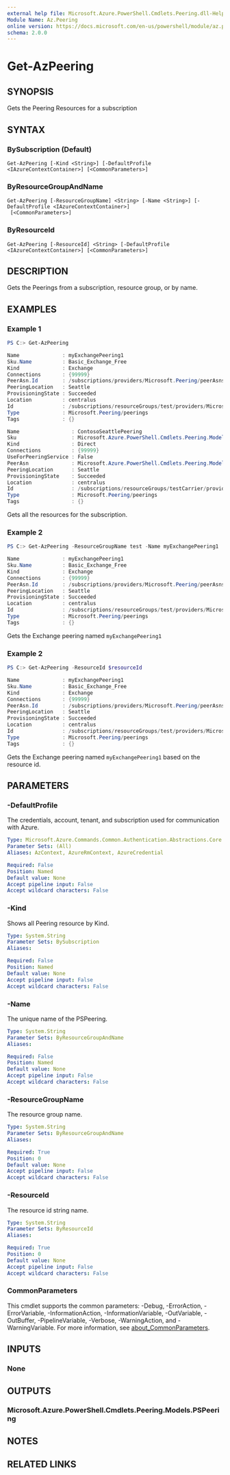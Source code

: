 ```yaml
---
external help file: Microsoft.Azure.PowerShell.Cmdlets.Peering.dll-Help.xml
Module Name: Az.Peering
online version: https://docs.microsoft.com/en-us/powershell/module/az.peering/get-azpeering
schema: 2.0.0
---
```


# Get-AzPeering

## SYNOPSIS
Gets the Peering Resources for a subscription

## SYNTAX

### BySubscription (Default)
```
Get-AzPeering [-Kind <String>] [-DefaultProfile <IAzureContextContainer>] [<CommonParameters>]
```

### ByResourceGroupAndName
```
Get-AzPeering [-ResourceGroupName] <String> [-Name <String>] [-DefaultProfile <IAzureContextContainer>]
 [<CommonParameters>]
```

### ByResourceId
```
Get-AzPeering [-ResourceId] <String> [-DefaultProfile <IAzureContextContainer>] [<CommonParameters>]
```

## DESCRIPTION
Gets the Peerings from a subscription, resource group, or by name.

## EXAMPLES

### Example 1
```powershell
PS C:> Get-AzPeering

Name              : myExchangePeering1
Sku.Name          : Basic_Exchange_Free
Kind              : Exchange
Connections       : {99999}
PeerAsn.Id        : /subscriptions/providers/Microsoft.Peering/peerAsns/Contoso
PeeringLocation   : Seattle
ProvisioningState : Succeeded
Location          : centralus
Id                : /subscriptions/resourceGroups/test/providers/Microsoft.Peering/peerings/myExchangePeering1
Type              : Microsoft.Peering/peerings
Tags              : {}

Name                 : ContosoSeattlePeering
Sku                  : Microsoft.Azure.PowerShell.Cmdlets.Peering.Models.PSPeeringSku
Kind                 : Direct
Connections          : {99999}
UseForPeeringService : False
PeerAsn              : Microsoft.Azure.PowerShell.Cmdlets.Peering.Models.PSSubResource
PeeringLocation      : Seattle
ProvisioningState    : Succeeded
Location             : centralus
Id                   : /subscriptions/resourceGroups/testCarrier/providers/Microsoft.Peering/peerings/ContosoSeattlePeering
Type                 : Microsoft.Peering/peerings
Tags                 : {}
```

Gets all the resources for the subscription.

### Example 2
```powershell
PS C:> Get-AzPeering -ResourceGroupName test -Name myExchangePeering1

Name              : myExchangePeering1
Sku.Name          : Basic_Exchange_Free
Kind              : Exchange
Connections       : {99999}
PeerAsn.Id        : /subscriptions/providers/Microsoft.Peering/peerAsns/Contoso
PeeringLocation   : Seattle
ProvisioningState : Succeeded
Location          : centralus
Id                : /subscriptions/resourceGroups/test/providers/Microsoft.Peering/peerings/myExchangePeering1
Type              : Microsoft.Peering/peerings
Tags              : {}
```

Gets the Exchange peering named `myExchangePeering1`

### Example 2
```powershell
PS C:> Get-AzPeering -ResourceId $resourceId

Name              : myExchangePeering1
Sku.Name          : Basic_Exchange_Free
Kind              : Exchange
Connections       : {99999}
PeerAsn.Id        : /subscriptions/providers/Microsoft.Peering/peerAsns/Contoso
PeeringLocation   : Seattle
ProvisioningState : Succeeded
Location          : centralus
Id                : /subscriptions/resourceGroups/test/providers/Microsoft.Peering/peerings/myExchangePeering1
Type              : Microsoft.Peering/peerings
Tags              : {}
```

Gets the Exchange peering named `myExchangePeering1` based on the resource id.

## PARAMETERS

### -DefaultProfile
The credentials, account, tenant, and subscription used for communication with Azure.

```yaml
Type: Microsoft.Azure.Commands.Common.Authentication.Abstractions.Core.IAzureContextContainer
Parameter Sets: (All)
Aliases: AzContext, AzureRmContext, AzureCredential

Required: False
Position: Named
Default value: None
Accept pipeline input: False
Accept wildcard characters: False
```

### -Kind
Shows all Peering resource by Kind.

```yaml
Type: System.String
Parameter Sets: BySubscription
Aliases:

Required: False
Position: Named
Default value: None
Accept pipeline input: False
Accept wildcard characters: False
```

### -Name
The unique name of the PSPeering.

```yaml
Type: System.String
Parameter Sets: ByResourceGroupAndName
Aliases:

Required: False
Position: Named
Default value: None
Accept pipeline input: False
Accept wildcard characters: False
```

### -ResourceGroupName
The resource group name.

```yaml
Type: System.String
Parameter Sets: ByResourceGroupAndName
Aliases:

Required: True
Position: 0
Default value: None
Accept pipeline input: False
Accept wildcard characters: False
```

### -ResourceId
The resource id string name.

```yaml
Type: System.String
Parameter Sets: ByResourceId
Aliases:

Required: True
Position: 0
Default value: None
Accept pipeline input: False
Accept wildcard characters: False
```

### CommonParameters
This cmdlet supports the common parameters: -Debug, -ErrorAction, -ErrorVariable, -InformationAction, -InformationVariable, -OutVariable, -OutBuffer, -PipelineVariable, -Verbose, -WarningAction, and -WarningVariable. For more information, see [about_CommonParameters](http://go.microsoft.com/fwlink/?LinkID=113216).

## INPUTS

### None

## OUTPUTS

### Microsoft.Azure.PowerShell.Cmdlets.Peering.Models.PSPeering

## NOTES

## RELATED LINKS
